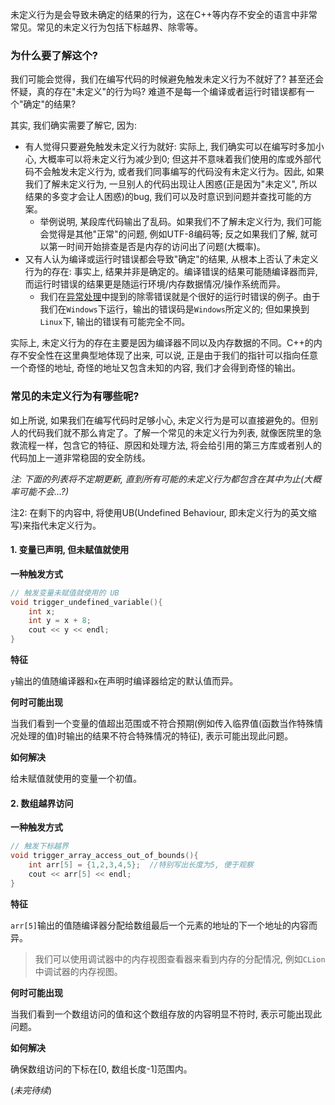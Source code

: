 
未定义行为是会导致未确定的结果的行为，这在C++等内存不安全的语言中非常常见。常见的未定义行为包括下标越界、除零等。
### 为什么要了解这个?

我们可能会觉得，我们在编写代码的时候避免触发未定义行为不就好了? 甚至还会怀疑，真的存在"未定义"的行为吗? 难道不是每一个编译或者运行时错误都有一个"确定"的结果?

其实, 我们确实需要了解它, 因为:

- 有人觉得只要避免触发未定义行为就好: 实际上, 我们确实可以在编写时多加小心, 大概率可以将未定义行为减少到0; 但这并不意味着我们使用的库或外部代码不会触发未定义行为, 或者我们同事编写的代码没有未定义行为。因此, 如果我们了解未定义行为, 一旦别人的代码出现让人困惑(正是因为"未定义", 所以结果的多变才会让人困惑)的bug, 我们可以及时意识到问题并查找可能的方案。
	- 举例说明, 某段库代码输出了乱码。如果我们不了解未定义行为, 我们可能会觉得是其他"正常"的问题, 例如UTF-8编码等; 反之如果我们了解, 就可以第一时间开始排查是否是内存的访问出了问题(大概率)。
- 又有人认为编译或运行时错误都会导致"确定"的结果, 从根本上否认了未定义行为的存在: 事实上, 结果并非是确定的。编译错误的结果可能随编译器而异, 而运行时错误的结果更是随运行环境/内存数据情况/操作系统而异。
	- 我们在[异常处理](<异常处理(Exception%20Handling).md>)中提到的除零错误就是个很好的运行时错误的例子。由于我们在`Windows`下运行，输出的错误码是`Windows`所定义的; 但如果换到`Linux`下, 输出的错误有可能完全不同。

实际上, 未定义行为的存在主要是因为编译器不同以及内存数据的不同。C++的内存不安全性在这里典型地体现了出来, 可以说, 正是由于我们的指针可以指向任意一个奇怪的地址, 奇怪的地址又包含未知的内容, 我们才会得到奇怪的输出。

### 常见的未定义行为有哪些呢?

如上所说, 如果我们在编写代码时足够小心, 未定义行为是可以直接避免的。但别人的代码我们就不那么肯定了。了解一个常见的未定义行为列表, 就像医院里的急救流程一样，包含它的特征、原因和处理方法, 将会给引用的第三方库或者别人的代码加上一道非常稳固的安全防线。

*注: 下面的列表将不定期更新, 直到所有可能的未定义行为都包含在其中为止(大概率可能不会...?)*

注2: 在剩下的内容中, 将使用UB(Undefined Behaviour, 即未定义行为的英文缩写)来指代未定义行为。

#### 1. 变量已声明, 但未赋值就使用

**一种触发方式**

```c++
// 触发变量未赋值就使用的 UB
void trigger_undefined_variable(){  
    int x;  
    int y = x + 8;  
    cout << y << endl;  
}
```

**特征**

`y`输出的值随编译器和`x`在声明时编译器给定的默认值而异。

**何时可能出现**

当我们看到一个变量的值超出范围或不符合预期(例如传入临界值(函数当作特殊情况处理的值)时输出的结果不符合特殊情况的特征), 表示可能出现此问题。

**如何解决**

给未赋值就使用的变量一个初值。

#### 2. 数组越界访问

**一种触发方式**

```c++
// 触发下标越界  
void trigger_array_access_out_of_bounds(){  
    int arr[5] = {1,2,3,4,5};  //特别写出长度为5, 便于观察  
    cout << arr[5] << endl;  
}
```

**特征**

`arr[5]`输出的值随编译器分配给数组最后一个元素的地址的下一个地址的内容而异。

> 我们可以使用调试器中的内存视图查看器来看到内存的分配情况, 例如`CLion`中调试器的内存视图。

**何时可能出现**

当我们看到一个数组访问的值和这个数组存放的内容明显不符时, 表示可能出现此问题。

**如何解决**

确保数组访问的下标在\[0, 数组长度-1\]范围内。

(*未完待续*)